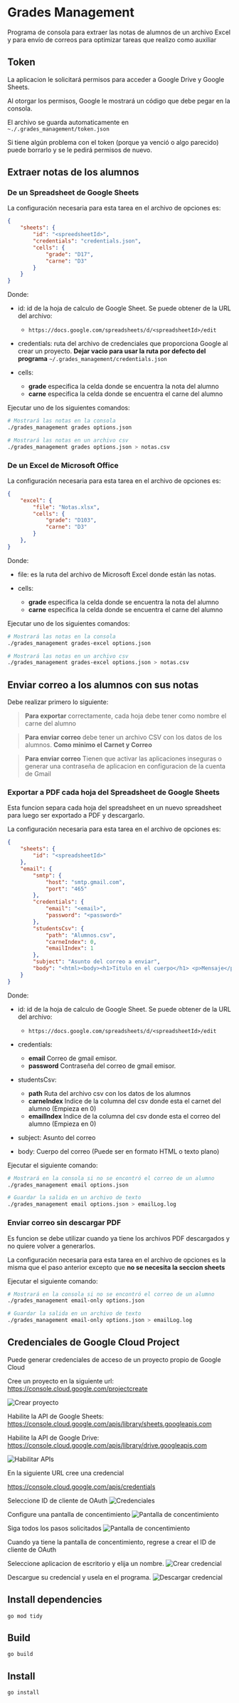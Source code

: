 # Grades Management

Programa de consola para extraer las notas de alumnos de un archivo Excel y para envío de correos para optimizar tareas que realizo como auxiliar

## Token

La aplicacion le solicitará permisos para acceder a Google Drive y Google Sheets.

Al otorgar los permisos, Google le mostrará un código que debe pegar en la consola.

El archivo se guarda automaticamente en `~./.grades_management/token.json`

Si tiene algún problema con el token (porque ya venció o algo parecido) puede borrarlo y se le pedirá permisos de nuevo.

## Extraer notas de los alumnos

### De un Spreadsheet de Google Sheets

La configuración necesaria para esta tarea en el archivo de opciones es:
 
```json
{
	"sheets": {
		"id": "<spreedsheetId>",
		"credentials": "credentials.json",
		"cells": {
			"grade": "D17",
			"carne": "D3"
		}
	}
}
```

Donde:

- id: id de la hoja de calculo de Google Sheet. Se puede obtener de la URL del archivo:
	- `https://docs.google.com/spreadsheets/d/<spreadsheetId>/edit`

- credentials: ruta del archivo de credenciales que proporciona Google al crear un proyecto. **Dejar vacio para usar la ruta por defecto del programa** `~/.grades_management/credentials.json`

- cells:

	- **grade** especifica la celda donde se encuentra la nota del alumno
	- **carne** especifica la celda donde se encuentra el carne del alumno

Ejecutar uno de los siguientes comandos:

```bash
# Mostrará las notas en la consola
./grades_management grades options.json

# Mostrará las notas en un archivo csv
./grades_management grades options.json > notas.csv
```

### De un Excel de Microsoft Office

La configuración necesaria para esta tarea en el archivo de opciones es:
 
```json
{
	"excel": {
        "file": "Notas.xlsx",
        "cells": {
            "grade": "D103",
            "carne": "D3"
        }
    },
}
```

Donde:

- file: es la ruta del archivo de Microsoft Excel donde están las notas.

- cells:

	- **grade** especifica la celda donde se encuentra la nota del alumno
	- **carne** especifica la celda donde se encuentra el carne del alumno

Ejecutar uno de los siguientes comandos:

```bash
# Mostrará las notas en la consola
./grades_management grades-excel options.json

# Mostrará las notas en un archivo csv
./grades_management grades-excel options.json > notas.csv
```

## Enviar correo a los alumnos con sus notas

Debe realizar primero lo siguiente:

> **Para exportar** correctamente, cada hoja debe tener como nombre el carne del alumno

> **Para enviar correo** debe tener un archivo CSV con los datos de los alumnos. **Como minimo el Carnet y Correo**

> **Para enviar correo** Tienen que activar las aplicaciones inseguras o generar una contraseña de aplicacion en configuracion de la cuenta de Gmail

### Exportar a PDF cada hoja del Spreadsheet de Google Sheets

Esta funcion separa cada hoja del spreadsheet en un nuevo spreadsheet para luego ser exportado a PDF y descargarlo.

La configuración necesaria para esta tarea en el archivo de opciones es:

```json
{
	"sheets": {
		"id": "<spreadsheetId>"
	},
	"email": {
        "smtp": {
            "host": "smtp.gmail.com",
            "port": "465"
        },
        "credentials": {
            "email": "<email>",
            "password": "<password>"
        },
        "studentsCsv": {
			"path": "Alumnos.csv",
            "carneIndex": 0,
            "emailIndex": 1
        },
        "subject": "Asunto del correo a enviar",
        "body": "<html><body><h1>Titulo en el cuerpo</h1> <p>Mensaje</p></body></html>\r\n"
    }
}
```

Donde:

- id: id de la hoja de calculo de Google Sheet. Se puede obtener de la URL del archivo:
	- `https://docs.google.com/spreadsheets/d/<spreadsheetId>/edit`

- credentials:

	- **email** Correo de gmail emisor.
	- **password** Contraseña del correo de gmail emisor.

- studentsCsv:

	- **path** Ruta del archivo csv con los datos de los alumnos
	- **carneIndex** Indice de la columna del csv donde esta el carnet del alumno (Empieza en 0)
	- **emailIndex** Indice de la columna del csv donde esta el correo del alumno (Empieza en 0)

- subject: Asunto del correo

- body: Cuerpo del correo (Puede ser en formato HTML o texto plano)

Ejecutar el siguiente comando:

```bash
# Mostrará en la consola si no se encontró el correo de un alumno
./grades_management email options.json

# Guardar la salida en un archivo de texto
./grades_management email options.json > emailLog.log
```

### Enviar correo sin descargar PDF

Es funcion se debe utilizar cuando ya tiene los archivos PDF descargados y no quiere volver a generarlos.

La configuración necesaria para esta tarea en el archivo de opciones es la misma que el paso anterior excepto que **no se necesita la seccion sheets**

Ejecutar el siguiente comando:

```bash
# Mostrará en la consola si no se encontró el correo de un alumno
./grades_management email-only options.json

# Guardar la salida en un archivo de texto
./grades_management email-only options.json > emailLog.log
```

## Credenciales de Google Cloud Project

Puede generar credenciales de acceso de un proyecto propio de Google Cloud

Cree un proyecto en la siguiente url: https://console.cloud.google.com/projectcreate

![Crear proyecto](images/create_project.jpg)

Habilite la API de Google Sheets: https://console.cloud.google.com/apis/library/sheets.googleapis.com

Habilite la API de Google Drive: https://console.cloud.google.com/apis/library/drive.googleapis.com

![Habilitar APIs](images/drive_api.jpg)

En la siguiente URL cree una credencial

https://console.cloud.google.com/apis/credentials

Seleccione ID de cliente de OAuth
![Credenciales](images/credentials.jpg)

Configure una pantalla de concentimiento
![Pantalla de concentimiento](images/screen.jpg)

Siga todos los pasos solicitados
![Pantalla de concentimiento](images/screen_2.jpg)

Cuando ya tiene la pantalla de concentimiento, regrese a crear el ID de cliente de OAuth

Seleccione aplicacion de escritorio y elija un nombre.
![Crear credencial](images/credentials_2.jpg)

Descargue su credencial y usela en el programa.
![Descargar credencial](images/download_credentials.jpg)

## Install dependencies

	go mod tidy

## Build

	go build

## Install

	go install